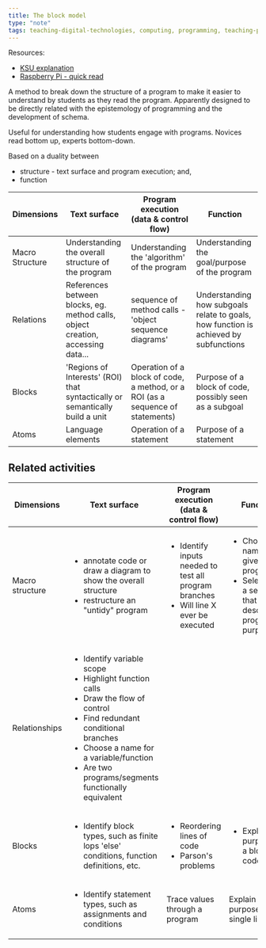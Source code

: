 ```yaml
---
title: The block model
type: "note"
tags: teaching-digital-technologies, computing, programming, teaching-programming
---
```




Resources:

- [KSU explanation](https://textbooks.cs.ksu.edu/tlcs/4-designing-cs-lessons/06-the-block-model/index.html)
- [Raspberry Pi - quick read](https://raspberrypi-education.s3-eu-west-1.amazonaws.com/Quick+Reads/Pedagogy+Quick+Read+12+-+Block+Model.pdf)

A method to break down the structure of a program to make it easier to understand by students as they read the program. Apparently designed to be directly related with the epistemology of programming and the development of schema.

Useful for understanding how students engage with programs. Novices read bottom up, experts bottom-down.

Based on a duality between 

- structure - text surface and program execution; and,
- function

| Dimensions | Text surface | Program execution (data & control flow) | Function |
|---|---|---|---|
| Macro Structure | Understanding the overall structure of the program | Understanding the 'algorithm' of the program | Understanding the goal/purpose of the program |
| Relations | References between blocks, eg. method calls, object creation, accessing data... | sequence of method calls - 'object sequence diagrams' | Understanding how subgoals relate to goals, how function is achieved by subfunctions |
| Blocks | 'Regions of Interests' (ROI) that syntactically or semantically build a unit | Operation of a block of code, a method, or a ROI (as a sequence of statements) | Purpose of a block of code, possibly seen as a subgoal |
| Atoms | Language elements | Operation of a statement | Purpose of a statement |


## Related activities

| Dimensions | Text surface | Program execution (data & control flow) | Function |
|---|---|---|---|
| Macro structure | <ul> <li> annotate code or draw a diagram to show the overall structure </li> <li> restructure an "untidy" program </li> </ul> | <ul> <li> Identify inputs needed to test all program branches </li> <li> Will line X ever be executed </li> </ul> | <ul> <li> Choose a name for a given program </li> <li> Select/write a sentence that describes a program's purpose </li> </ul> |
| Relationships | <ul> <li> Identify variable scope </li> <li> Highlight function calls </li> <li> Draw the flow of control </li> <li> Find redundant conditional branches </li> <li> Choose a name for a variable/function </li> <li> Are two programs/segments functionally equivalent </li> </ul> |
| Blocks | <ul> <li> Identify block types, such as finite lops 'else' conditions, function definitions, etc. </li> </ul> | <ul> <li> Reordering lines of code </li> <li> Parson's problems </li> </ul> | <ul> <li> Explain the purpose of a block of code </li> </ul> | 
| Atoms | <ul> <li> Identify statement types, such as assignments and conditions </li> </ul> | Trace values through a program | Explain the purpose of a single line |



